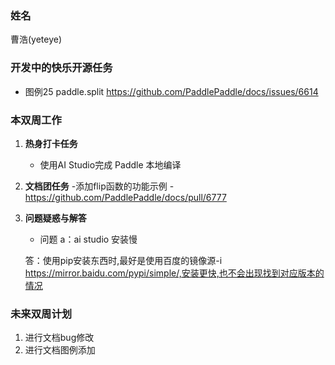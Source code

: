 ### 姓名

曹浩(yeteye)

### 开发中的快乐开源任务

   - 图例25	paddle.split https://github.com/PaddlePaddle/docs/issues/6614

### 本双周工作

1. **热身打卡任务**
   - 使用AI Studio完成 Paddle 本地编译
  

2. **文档团任务**
   -添加flip函数的功能示例
   -https://github.com/PaddlePaddle/docs/pull/6777

3. **问题疑惑与解答**
    - 问题 a：ai studio 安装慢

     答：使用pip安装东西时,最好是使用百度的镜像源-i https://mirror.baidu.com/pypi/simple/,安装更快,也不会出现找到对应版本的情况

### 未来双周计划

1. 进行文档bug修改
2. 进行文档图例添加